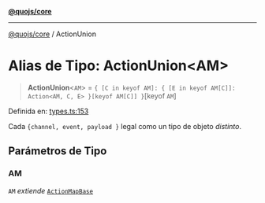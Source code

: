 [**@quojs/core**](../README.md)

***

[@quojs/core](../README.md) / ActionUnion

# Alias de Tipo: ActionUnion\<AM\>

> **ActionUnion**\<`AM`\> = `{ [C in keyof AM]: { [E in keyof AM[C]]: Action<AM, C, E> }[keyof AM[C]] }`\[keyof `AM`\]

Definida en: [types.ts:153](https://github.com/quojs/quojs/blob/77e60321cd9a639207281caa83e9258935b2bfc1/packages/core/src/types.ts#L153)

Cada `{channel, event, payload }` legal como un tipo de objeto *distinto*.

## Parámetros de Tipo

### AM

`AM` *extiende* [`ActionMapBase`](ActionMapBase.md)
